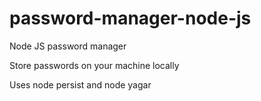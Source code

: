 # password-manager-node-js

Node JS password manager

Store passwords on your machine locally

Uses node persist and node yagar
